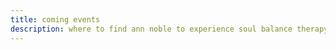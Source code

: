 ```yaml
---
title: coming events
description: where to find ann noble to experience soul balance therapy.
---
```

<!--more-->
<script src="https://script.google.com/macros/s/AKfycbwX5ywwhHzE7U7UxasY1ydnnW-NT-EwT_8q6ZXIQbfwfMajpiq7/exec?user=1003&gdocId=coming-events"></script>
